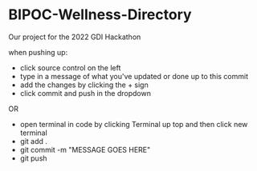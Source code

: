 # BIPOC-Wellness-Directory
Our project for the 2022 GDI Hackathon 

when pushing up:
 - click source control on the left
 - type in a message of what you've updated or done up to this commit
 - add the changes by clicking the + sign
 - click commit and push in the dropdown 

 OR 

- open terminal in code by clicking Terminal up top and then click new terminal
- git add .
- git commit -m "MESSAGE GOES HERE"
- git push  

